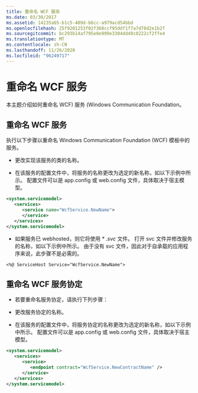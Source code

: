 ```yaml
---
title: 重命名 WCF 服务
ms.date: 03/30/2017
ms.assetid: 14235a65-b1c5-409d-b6cc-a979acd54bbd
ms.openlocfilehash: 25f9201253f02f368ccf95ddf1f7a7d78d2e1b2f
ms.sourcegitcommit: bc293b14af795e0e999e3304dd40c0222cf2ffe4
ms.translationtype: MT
ms.contentlocale: zh-CN
ms.lasthandoff: 11/26/2020
ms.locfileid: "96249717"
---
```

# <a name="renaming-a-wcf-service"></a>重命名 WCF 服务

本主题介绍如何重命名 WCF) 服务 (Windows Communication Foundation。  
  
## <a name="renaming-a-wcf-service"></a>重命名 WCF 服务  

 执行以下步骤以重命名 Windows Communication Foundation (WCF) 模板中的服务。  
  
- 更改实现该服务的类的名称。  
  
- 在该服务的配置文件中，将服务的名称更改为选定的新名称，如以下示例中所示。 配置文件可以是 app.config 或 web.config 文件，具体取决于宿主模型。  
  
```xml  
<system.servicemodel>  
   <services>  
      <service name="WcfService.NewName">  
      </service>  
   </services>  
</system.servicemodel>  
```  
  
- 如果服务已 webhosted，则它将使用 *\* .svc* 文件。 打开 svc 文件并修改服务的名称，如以下示例中所示。 由于没有 svc 文件，因此对于自承载的应用程序来说，此步骤不是必需的。  
  
```aspx-csharp
<%@ ServiceHost Service="WcfService.NewName">  
```  
  
## <a name="renaming-a-wcf-service-contract"></a>重命名 WCF 服务协定  
  
- 若要重命名服务协定，请执行下列步骤：  
  
- 更改服务协定的名称。  
  
- 在该服务的配置文件中，将服务协定的名称更改为选定的新名称，如以下示例中所示。 配置文件可以是 app.config 或 web.config 文件，具体取决于宿主模型。  
  
```xml  
<system.servicemodel>  
   <services>  
      <service>  
         <endpoint contract="WcfService.NewContractName" />  
      </service>  
   </services>  
</system.servicemodel>  
```
